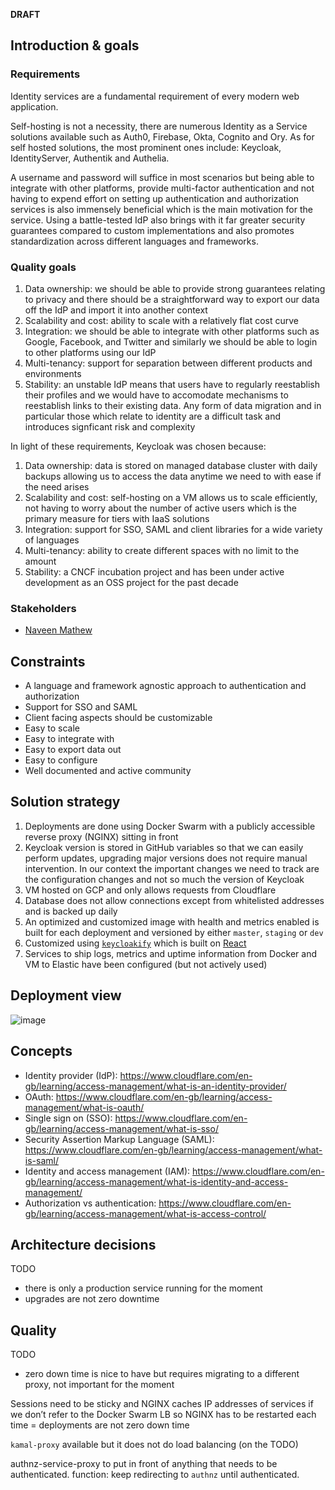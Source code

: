 **DRAFT**

## Introduction & goals
### Requirements
Identity services are a fundamental requirement of every modern web application. 

Self-hosting is not a necessity, there are numerous Identity as a Service solutions available such as Auth0, Firebase, Okta, Cognito and Ory. As for self hosted solutions, the most prominent ones include: Keycloak, IdentityServer, Authentik and Authelia.

A username and password will suffice in most scenarios but being able to integrate with other platforms, provide multi-factor authentication and not having to expend effort on setting up authentication and authorization services is also immensely beneficial which is the main motivation for the service. Using a battle-tested IdP also brings with it far greater security guarantees compared to custom implementations and also promotes standardization across different languages and frameworks.

### Quality goals
1. Data ownership: we should be able to provide strong guarantees relating to privacy and there should be a straightforward way to export our data off the IdP and import it into another context
2. Scalability and cost: ability to scale with a relatively flat cost curve
3. Integration: we should be able to integrate with other platforms such as Google, Facebook, and Twitter and similarly we should be able to login to other platforms using our IdP
4. Multi-tenancy: support for separation between different products and environments
5. Stability: an unstable IdP means that users have to regularly reestablish their profiles and we would have to accomodate mechanisms to reestablish links to their existing data. Any form of data migration and in particular those which relate to identity are a difficult task and introduces signficant risk and complexity

In light of these requirements, Keycloak was chosen because:
1. Data ownership: data is stored on managed database cluster with daily backups allowing us to access the data anytime we need to with ease if the need arises
2. Scalability and cost: self-hosting on a VM allows us to scale efficiently, not having to worry about the number of active users which is the primary measure for tiers with IaaS solutions
3. Integration: support for SSO, SAML and client libraries for a wide variety of languages
4. Multi-tenancy: ability to create different spaces with no limit to the amount
5. Stability: a CNCF incubation project and has been under active development as an OSS project for the past decade

### Stakeholders
- [Naveen Mathew](mailto:naveen@skulpture.xyz)

## Constraints

- A language and framework agnostic approach to authentication and authorization
- Support for SSO and SAML
- Client facing aspects should be customizable
- Easy to scale
- Easy to integrate with
- Easy to export data out
- Easy to configure
- Well documented and active community

## Solution strategy

1. Deployments are done using Docker Swarm with a publicly accessible reverse proxy (NGINX) sitting in front
2. Keycloak version is stored in GitHub variables so that we can easily perform updates, upgrading major versions does not require manual intervention. In our context the important changes we need to track are the configuration changes and not so much the version of Keycloak
3. VM hosted on GCP and only allows requests from Cloudflare
4. Database does not allow connections except from whitelisted addresses and is backed up daily
5. An optimized and customized image with health and metrics enabled is built for each deployment and versioned by either `master`, `staging` or `dev`
6. Customized using [`keycloakify`](http://keycloakify.dev) which is built on [React](https://react.dev)
7. Services to ship logs, metrics and uptime information from Docker and VM to Elastic have been configured (but not actively used)

## Deployment view
![image](https://github.com/user-attachments/assets/eb2f987d-43dc-4cf8-96a0-11cd99f4716b)

## Concepts
- Identity provider (IdP): https://www.cloudflare.com/en-gb/learning/access-management/what-is-an-identity-provider/
- OAuth: https://www.cloudflare.com/en-gb/learning/access-management/what-is-oauth/
- Single sign on (SSO): https://www.cloudflare.com/en-gb/learning/access-management/what-is-sso/
- Security Assertion Markup Language (SAML): https://www.cloudflare.com/en-gb/learning/access-management/what-is-saml/
- Identity and access management (IAM): https://www.cloudflare.com/en-gb/learning/access-management/what-is-identity-and-access-management/
- Authorization vs authentication: https://www.cloudflare.com/en-gb/learning/access-management/what-is-access-control/

## Architecture decisions
TODO
- there is only a production service running for the moment
- upgrades are not zero downtime

## Quality
TODO
- zero down time is nice to have but requires migrating to a different proxy, not important for the moment


Sessions need to be sticky and NGINX caches IP addresses of services if we don’t refer to the Docker Swarm LB so NGINX has to be restarted each time = deployments are not zero down time

`kamal-proxy` available but it does not do load balancing (on the TODO)

authnz-service-proxy to put in front of anything that needs to be authenticated. function: keep redirecting to `authnz` until authenticated.

